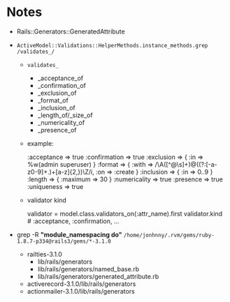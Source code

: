 # Notes

  * Rails::Generators::GeneratedAttribute
  * `ActiveModel::Validations::HelperMethods.instance_methods.grep /validates_/`
    * `validates_`
      * _acceptance_of
      * _confirmation_of
      * _exclusion_of
      * _format_of
      * _inclusion_of
      * _length_of/_size_of
      * _numericality_of
      * _presence_of

    * example:

      :acceptance => true
      :confirmation => true
      :exclusion => { :in => %w(admin superuser) }
      :format => { :with => /\A([^@\s]+)@((?:[-a-z0-9]+\.)+[a-z]{2,})\Z/i, :on => :create }
      :inclusion => { :in => 0..9 }
      :length => { :maximum => 30 }
      :numericality => true
      :presence => true
      :uniqueness => true

    * validator kind

        validator = model.class.validators_on(:attr_name).first
        validator.kind  # :acceptance, :confirmation, ...

  * grep -R **"module_namespacing do"** `/home/jonhnny/.rvm/gems/ruby-1.8.7-p334@rails3/gems/*-3.1.0`
    * railties-3.1.0
      * lib/rails/generators
      * lib/rails/generators/named_base.rb
      * lib/rails/generators/generated_attribute.rb
    * activerecord-3.1.0/lib/rails/generators
    * actionmailer-3.1.0/lib/rails/generators
